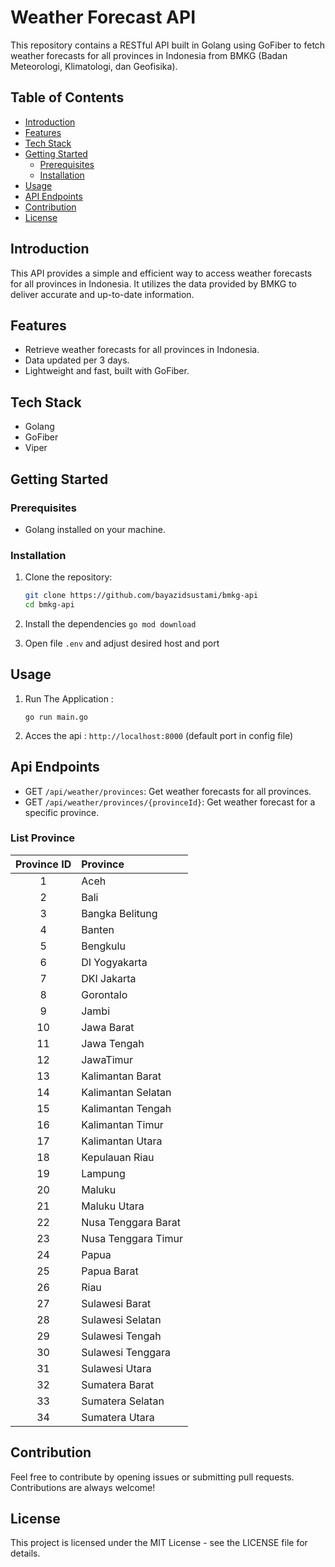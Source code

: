 # Weather Forecast API

This repository contains a RESTful API built in Golang using GoFiber to fetch weather forecasts for all provinces in Indonesia from BMKG (Badan Meteorologi, Klimatologi, dan Geofisika).

## Table of Contents
- [Introduction](#introduction)
- [Features](#features)
- [Tech Stack](#tech-stack)
- [Getting Started](#getting-started)
  - [Prerequisites](#prerequisites)
  - [Installation](#installation)
- [Usage](#usage)
- [API Endpoints](#api-endpoints)
- [Contribution](#contribution)
- [License](#license)

## Introduction

This API provides a simple and efficient way to access weather forecasts for all provinces in Indonesia. It utilizes the data provided by BMKG to deliver accurate and up-to-date information.

## Features

- Retrieve weather forecasts for all provinces in Indonesia.
- Data updated per 3 days.
- Lightweight and fast, built with GoFiber.

## Tech Stack

- Golang
- GoFiber
- Viper

## Getting Started

### Prerequisites

- Golang installed on your machine.

### Installation

1. Clone the repository:

   ```bash
   git clone https://github.com/bayazidsustami/bmkg-api
   cd bmkg-api  
2. Install the dependencies
    ```go mod download```
3. Open file `.env` and adjust desired host and port
 
## Usage
1. Run The Application :
    ```
    go run main.go
    ```
2. Acces the api :
    `http://localhost:8000` (default port in config file)

## Api Endpoints
- GET `/api/weather/provinces`: Get weather forecasts for all provinces.
- GET `/api/weather/provinces/{provinceId}`: Get weather forecast for a specific province.

### List Province
| Province ID | Province |
| :------: | :------ |
| 1 | Aceh |
| 2 | Bali |
| 3 | Bangka Belitung |
| 4 | Banten |
| 5 | Bengkulu |
| 6 | DI Yogyakarta |
| 7 | DKI Jakarta |
| 8 | Gorontalo |
| 9 | Jambi |
| 10 | Jawa Barat |
| 11 | Jawa Tengah |
| 12 | JawaTimur |
| 13 | Kalimantan Barat |
| 14 | Kalimantan Selatan |
| 15 | Kalimantan Tengah |
| 16 | Kalimantan Timur |
| 17 | Kalimantan Utara |
| 18 | Kepulauan Riau |
| 19 | Lampung |
| 20 | Maluku |
| 21 | Maluku Utara |
| 22 | Nusa Tenggara Barat |
| 23 | Nusa Tenggara Timur |
| 24 | Papua |
| 25 | Papua Barat |
| 26 | Riau |
| 27 | Sulawesi Barat |
| 28 | Sulawesi Selatan |
| 29 | Sulawesi Tengah |
| 30 | Sulawesi Tenggara |
| 31 | Sulawesi Utara |
| 32 | Sumatera Barat |
| 33 | Sumatera Selatan |
| 34 | Sumatera Utara |

## Contribution
Feel free to contribute by opening issues or submitting pull requests. Contributions are always welcome!

## License
This project is licensed under the MIT License - see the LICENSE file for details.